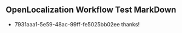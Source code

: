 ## OpenLocalization Workflow Test MarkDown
* 7931aaa1-5e59-48ac-99ff-fe5025bb02ee thanks!

<!--HONumber=Sep16_HO1-->


